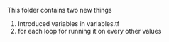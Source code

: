 This folder contains two new things
1. Introduced variables in variables.tf 
2. for each loop for running it on every other values